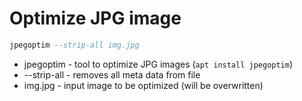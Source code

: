 # Optimize JPG image

```sql
jpegoptim --strip-all img.jpg
```

- jpegoptim - tool to optimize JPG images (```apt install jpegoptim```)
- --strip-all - removes all meta data from file
- img.jpg - input image to be optimized (will be overwritten)
